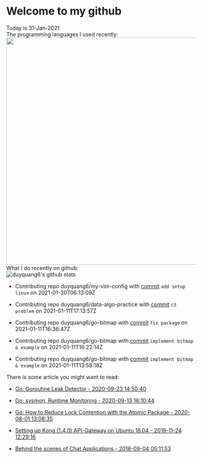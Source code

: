 # Welcome to my github 
Today is 31-Jan-2021\
The programming languages I used recently:\
<img src="https://wakatime.com/share/@duyquang6/fbe267a6-a29b-4a1a-b769-c566a361c376.svg" width="600">\
What I do recently on github:\
![duyquang6's github stats](https://github-readme-stats.vercel.app/api?username=duyquang6&layout=compact&hide=stars,prs,contribs,issues)

 - Contributing repo duyquang6/my-vim-config with [commit](https://github.com/duyquang6/my-vim-config/commit/5444382f890c8a75f94ffae714c6abb798758fb9) `add setup linux` on  2021-01-30T06:13:09Z

 - Contributing repo duyquang6/data-algo-practice with [commit](https://github.com/duyquang6/data-algo-practice/commit/8745350a29793f0e2d5c0c028da994d99c6f686f) `c3 problem` on  2021-01-11T17:13:57Z

 - Contributing repo duyquang6/go-bitmap with [commit](https://github.com/duyquang6/go-bitmap/commit/58c83f89af2bd8c9cabb88993a7a480dcdf13375) `fix package` on  2021-01-11T16:36:47Z

 - Contributing repo duyquang6/go-bitmap with [commit](https://github.com/duyquang6/go-bitmap/commit/e50c02755200f93b4b408c9247c94727e053c06c) `implement bitmap & example` on  2021-01-11T16:22:14Z

 - Contributing repo duyquang6/go-bitmap with [commit](https://github.com/duyquang6/go-bitmap/commit/1bade2b58266fb2dc10f3435dcc648a292898d8e) `implement bitmap & example` on  2021-01-11T13:58:18Z

There is some article you might want to read:

 - [Go: Goroutine Leak Detector - 2020-09-23 14:50:40](https://medium.com/a-journey-with-go/go-goroutine-leak-detector-61a949beb88?source=rss-f26b90a8ca4b------2)

 - [Go: sysmon, Runtime Monitoring - 2020-09-13 16:10:44](https://medium.com/@blanchon.vincent/go-sysmon-runtime-monitoring-cff9395060b5?source=rss-f26b90a8ca4b------2)

 - [Go: How to Reduce Lock Contention with the Atomic Package - 2020-08-01 13:08:35](https://medium.com/a-journey-with-go/go-how-to-reduce-lock-contention-with-the-atomic-package-ba3b2664b549?source=rss-f26b90a8ca4b------2)

 - [Setting up Kong (1.4.0) API-Gateway on Ubuntu 18.04 - 2019-11-24 12:29:16](https://medium.com/@sudarakayasindu/setting-up-kong-1-4-0-api-gateway-on-ubuntu-18-04-a44d65166123?source=rss-1a65837801e2------2)

 - [Behind the scenes of Chat Applications - 2018-09-04 05:11:53](https://medium.com/@sudarakayasindu/behind-the-scenes-of-chat-applications-38634f584758?source=rss-1a65837801e2------2)

